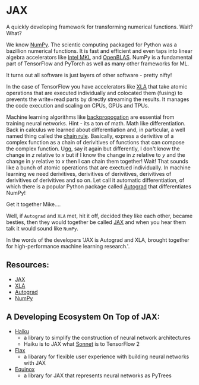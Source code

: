 # JAX

A quickly developing framework for transforming numerical functions. Wait? What?

We know [NumPy](https://numpy.org/).  The scientic computing packaged for Python was a bazillion numerical functions.  It is fast and efficient and even taps into linear algebra accelerators like [Intel MKL](https://software.intel.com/en-us/mkl) and [OpenBLAS](https://www.openblas.net/). NumPy is a fundamental part of TensorFlow and PyTorch as well as many other frameworks for ML.

It turns out all software is just layers of other software - pretty nifty!

In the case of TensorFlow you have accelerators like [XLA](https://www.tensorflow.org/xla) that take atomic operations that are executed individually and colocated them (fusing) to prevents the write+read parts by directly streaming the results.  It manages the code execution and scaling on CPUs, GPUs and TPUs.

Machine learning algorithms like [backpropogation](https://en.wikipedia.org/wiki/Backpropagation) are essential from training neural networks. Hint - its a ton of math.  Math like differentiation.  Back in calculus we learned about differentiation and, in particular, a well named thing called the [chain rule](https://en.wikipedia.org/wiki/Chain_rule).  Basically, express a derivitive of a complex function as a chain of derivitives of functions that can compose the complex function.  Ugg, say it again but differently, I don't know the change in $z$ relative to $x$ but if I know the change in $z$ relative to $y$ and the change in $y$ relative to $x$ then I can chain them together!  Wait!  That sounds like a bunch of atomic operations that are exectued individually.  In machine learning we need derivitives, derivitives of derivitives, derivitives of derivitives of derivitives and so on. Let call it automatic differentiation, of which there is a popular Python package called [Autograd](https://github.com/hips/autograd) that differentiates NumPy!

Get it together Mike....

Well, if `Autograd` and `XLA` met, hit it off, decided they like each other, became besties, then they would together be called [JAX](https://github.com/google/jax) and when you hear them talk it would sound like `NumPy`.

In the words of the developers 'JAX is Autograd and XLA, brought together for high-performance machine learning research.'.

## Resources:
- [JAX](https://github.com/google/jax)
- [XLA](https://www.tensorflow.org/xla)
- [Autograd](https://github.com/hips/autograd)
- [NumPy](https://numpy.org/)



## A Developing Ecosystem On Top of JAX:
- [Haiku](https://github.com/deepmind/dm-haiku)
    - a library to simplify the construction of neural network architectures
    - Haiku is to JAX what [Sonnet](https://github.com/deepmind/sonnet) is to TensorFlow 2
- [Flax](https://github.com/google/flax)
    - a libarary for flexible user experience with building neural networks with JAX
- [Equinox](https://github.com/patrick-kidger/equinox)
    - a library for JAX that represents neural networks as PyTrees
    





